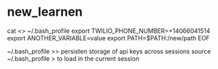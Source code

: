 # new_learnen

cat <<EOF >> ~/.bash_profile
export TWILIO_PHONE_NUMBER=+14066041514
export ANOTHER_VARIABLE=value
export PATH=\$PATH:/new/path
EOF

~/.bash_profile >> persisten storage of api keys across sessions
source ~/.bash_profile > to load in the current session